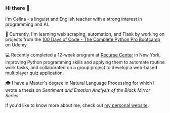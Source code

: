 ### Hi there 👋

I'm Celina - a linguist and English teacher with a strong interest in programming and AI.

🔨 Currently, I'm learning web scraping, automation, and Flask by working on projects from the [100 Days of Code - The Complete Python Pro Bootcamp](https://www.udemy.com/course/100-days-of-code/?utm_source=adwords&utm_medium=udemyads&utm_campaign=Python_v.PROF_la.EN_cc.ROW_ti.7380&utm_content=deal4584&utm_term=_._ag_85724077624_._ad_535397279484_._kw__._de_c_._dm__._pl__._ti_dsa-774930046209_._li_9067393_._pd__._&matchtype=&gad_source=1&gclid=EAIaIQobChMIleGWk-3pggMVgJ1oCR1XSwCdEAAYASAAEgKt5_D_BwE) on Udemy

💻 Recently completed a 12-week program at [Recurse Center](https://www.recurse.com/about) in New York, improving Python programming skills and applying them to automate routine work tasks, and collaborated on a group project to develop a web-based multiplayer quiz application.

🎓 I have a Master's degree in Natural Language Processing for which I wrote a thesis on *Sentiment and Emotion Analysis of the Black Mirror Series*.

If you'd like to know more about me, check out [my personal website](https://celinaczy.github.io/personal-website/).
